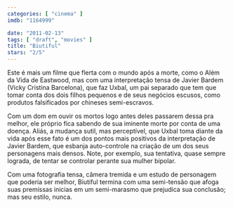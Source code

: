 ```yaml
---
categories: [ "cinema" ]
imdb: "1164999"

date: "2011-02-13"
tags: [ "draft", "movies" ]
title: "Biutiful"
stars: "2/5"
---
```

Este é mais um filme que flerta com o mundo após a morte, como o Além da Vida de Eastwood, mas com uma interpretação tensa de Javier Bardem (Vicky Cristina Barcelona), que faz Uxbal, um pai separado que tem que tomar conta dos dois filhos pequenos e de seus negócios escusos, como produtos falsificados por chineses semi-escravos.

Com um dom em ouvir os mortos logo antes deles passarem dessa pra melhor, ele próprio fica sabendo de sua iminente morte por conta de uma doença. Aliás, a mudança sutil, mas perceptível, que Uxbal toma diante da vida após esse fato é um dos pontos mais positivos da interpretação de Javier Bardem, que esbanja auto-controle na criação de um dos seus personagens mais densos. Note, por exemplo, sua tentativa, quase sempre lograda, de tentar se controlar perante sua mulher bipolar.

Com uma fotografia tensa, câmera tremida e um estudo de personagem que poderia ser melhor, Biutiful termina com uma semi-tensão que afoga suas premissas inicias em um semi-marasmo que prejudica sua conclusão; mas seu estilo, nunca.


